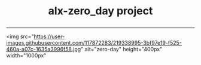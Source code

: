 # <p align="center"> alx-zero_day project </p>

___

<img src="https://user-images.githubusercontent.com/117872283/219338995-3bf97e19-f525-460a-a07c-1635a3996f58.jpg" alt="zero-day" height="400px" width="1000px"


